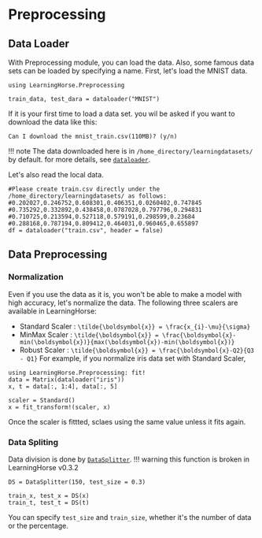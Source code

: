 # Preprocessing

## Data Loader
With Preprocessing module, you can load the data. Also, some famous data sets can be loaded by specifying a name.
First, let's load the MNIST data.
```
using LearningHorse.Preprocessing

train_data, test_dara = dataloader("MNIST")
```
If it is your first time to load a data set. you wil be asked if you want to download the data like this:
```
Can I download the mnist_train.csv(110MB)? (y/n)
```

!!! note
    The data downloaded here is in `/home_directory/learningdatasets/` by default. for more details, see [`dataloader`](@ref).

Let's also read the local data. 
```
#Please create train.csv directly under the /home_directory/learningdatasets/ as follows:
#0.202027,0.246752,0.608301,0.406351,0.0260402,0.747845
#0.735292,0.332892,0.438458,0.0787028,0.797796,0.294831
#0.710725,0.213594,0.527118,0.579191,0.298599,0.23684
#0.288168,0.787194,0.809412,0.464031,0.960465,0.655897
df = dataloader("train.csv", header = false)
```

## Data Preprocessing

### Normalization
Even if you use the data as it is, you won't be able to make a model with high accuracy, let's normalize the data.
The following three scalers are available in LearningHorse:
- Standard Scaler : ``\tilde{\boldsymbol{x}} = \frac{x_{i}-\mu}{\sigma}``
- MinMax Scaler : ``\tilde{\boldsymbol{x}} = \frac{\boldsymbol{x}-min(\boldsymbol{x})}{max(\boldsymbol{x})-min(\boldsymbol{x})}``
- Robust Scaler : ``\tilde{\boldsymbol{x}} = \frac{\boldsymbol{x}-Q2}{Q3 - Q1}``
For example, if you normalize iris data set with Standard Scaler,
```
using LearningHorse.Preprocessing: fit!
data = Matrix(dataloader("iris"))
x, t = data[:, 1:4], data[:, 5]

scaler = Standard()
x = fit_transform!(scaler, x)
```
Once the scaler is fittted, sclaes using the same value unless it fits again.

### Data Spliting
Data division is done by [`DataSplitter`](@ref).
!!! warning
    this function is broken in LearningHorse v0.3.2
```
DS = DataSplitter(150, test_size = 0.3)

train_x, test_x = DS(x)
train_t, test_t = DS(t)
```
You can specify `test_size` and `train_size`, whether it's the number of data or the percentage.